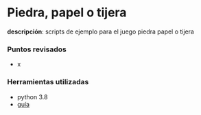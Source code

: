 # Piedra, papel o tijera

**descripción**: scripts de ejemplo para el juego piedra papel o tijera

### Puntos revisados

- x

### Herramientas utilizadas

- python 3.8
- [guía](https://thehelloworldprogram.com/python/python-game-rock-paper-scissors/)
